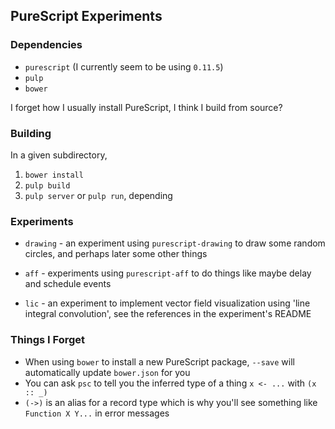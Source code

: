 ## PureScript Experiments

### Dependencies

* `purescript` (I currently seem to be using `0.11.5`)
* `pulp`
* `bower`

I forget how I usually install PureScript, I think I build from source?

### Building

In a given subdirectory,

1. `bower install`
2. `pulp build`
3. `pulp server` or `pulp run`, depending

### Experiments

 * `drawing` - an experiment using `purescript-drawing` to draw some random circles, and perhaps later some other things
 
 * `aff` - experiments using `purescript-aff` to do things like maybe delay and schedule events

 * `lic` - an experiment to implement vector field visualization using 'line integral convolution', see the references in the experiment's README
 
### Things I Forget

 * When using `bower` to install a new PureScript package, `--save` will automatically update `bower.json` for you
 * You can ask `psc` to tell you the inferred type of a thing `x <- ...` with `(x :: _)`
 * `(->)` is an alias for a record type which is why you'll see something like `Function X Y...` in error messages
